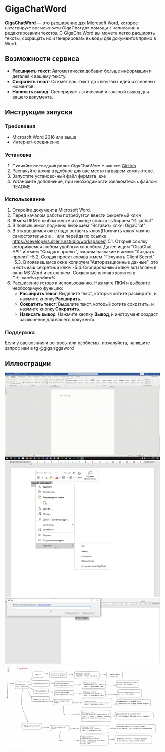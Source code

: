 # GigaChatWord

**GigaChatWord** — это расширение для Microsoft Word, которое интегрирует возможности GigaChat для помощи в написании и редактировании текстов. С GigaChatWord вы можете легко расширять тексты, сокращать их и генерировать выводы для документов прямо в Word.

## Возможности сервиса

- **Расширить текст**: Автоматически добавит больше информации и деталей к вашему тексту.
- **Сократить текст**: Сожмет ваш текст до ключевых идей и основных моментов.
- **Написать вывод**: Сгенерирует логический и связный вывод для вашего документа.

## Инструкция запуска

### Требования

- Microsoft Word 2016 или выше
- Интернет-соединение

### Установка

1. Скачайте последний релиз GigaChatWord с нашего [GitHub](https://github.com/Enfariches/VSTO_AddIn).
2. Распакуйте архив в удобное для вас место на вашем компьютере.
3. Запустите установочный файл формата .exe
4. Установите дополнение, при необходимости ознакомтесь с файлом README

### Использование

1. Откройте документ в Microsoft Word.
2. Перед началом работы потребуется ввести секретный ключ
3. Жмем ПКМ в любом месте и в конце списка выбираем "Gigachat"
4. В появившемся подменю выбираем "Вставить ключ GigaChat"
5. В открывшимся окне надо вставить ключ(Получить ключ можно самостоятельно в ... или  перейдя по ссылке https://developers.sber.ru/studio/workspaces)
   5.1. Открыв ссылку авторизуемся любым удобным способом. Далее ищем "GigaChat API" и жмем "Создать проект", вводим название и жмем "Создать проект"
   -5.2. Создав проект справа жмем "Получить Client Secret"
   -5.3. В появившемся окне копируем "Авторизационные данные", это и есть наш секретный ключ
   -5.4. Скопированный ключ вставляем в окно MS Word и сохраняем. Сохранные ключи хранятся в C:\Users\%appdata%
6. Расширение готово к использованию. Нажмите ПКМ и выберите необходимую функцию:
   - **Расширить текст**: Выделите текст, который хотите расширить, и нажмите кнопку **Расширить**.
   - **Сократить текст**: Выделите текст, который хотите сократить, и нажмите кнопку **Сократить**.
   - **Написать вывод**: Нажмите кнопку **Вывод**, и инструмент создаст заключение для вашего документа.


### Поддержка

Если у вас возникли вопросы или проблемы, пожалуйста, напишите запрос нам в tg @giganiggaword




## Иллюстрации
![video](https://github.com/DinDron/test/blob/main/11111111.gif "GigaNiga")
![UI](https://github.com/DinDron/test/blob/main/Screenshot_1.png "GigaNiga")
![key enter](https://github.com/DinDron/test/blob/main/Screenshot_2.png "GigaNiga")
![plan](https://github.com/DinDron/test/blob/main/Рисунок2.png "GigaNiga")

